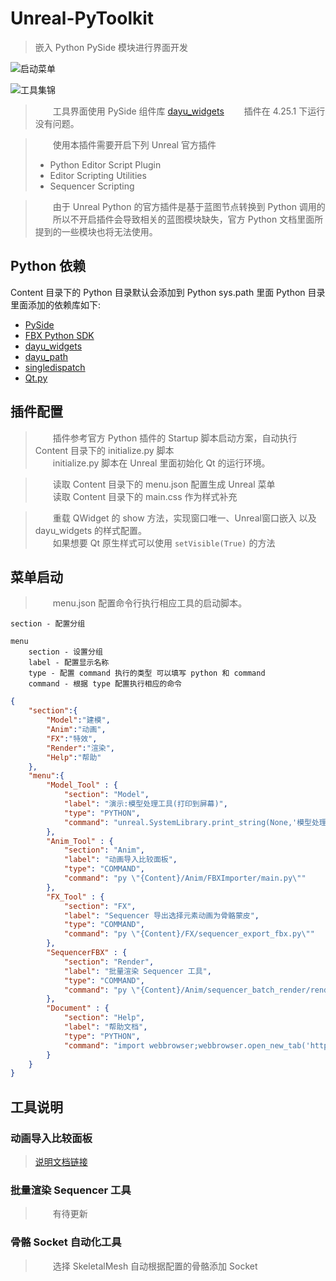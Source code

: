 # Unreal-PyToolkit

> 嵌入 Python PySide 模块进行界面开发

![启动菜单](./img/01.png)

![工具集锦](./img/02.png)

> &emsp;&emsp;工具界面使用 PySide 组件库 [dayu_widgets](https://github.com/phenom-films/dayu_widgets) 
> &emsp;&emsp;插件在 4.25.1 下运行没有问题。    

> &emsp;&emsp;使用本插件需要开启下列 Unreal 官方插件
> + Python Editor Script Plugin 
> + Editor Scripting Utilities
> + Sequencer Scripting

> &emsp;&emsp;由于 Unreal Python 的官方插件是基于蓝图节点转换到 Python 调用的
> &emsp;&emsp;所以不开启插件会导致相关的蓝图模块缺失，官方 Python 文档里面所提到的一些模块也将无法使用。

## Python 依赖

Content 目录下的 Python 目录默认会添加到 Python sys.path 里面
Python 目录里面添加的依赖库如下:
+ [PySide](https://pypi.org/project/PySide/) 
+ [FBX Python SDK](https://www.autodesk.com/developer-network/platform-technologies/fbx-sdk-2020-1)
+ [dayu_widgets](https://github.com/phenom-films/dayu_widgets)
+ [dayu_path](https://github.com/phenom-films/dayu_path)
+ [singledispatch](https://pypi.org/project/singledispatch/)
+ [Qt.py](https://github.com/mottosso/Qt.py)

## 插件配置

> &emsp;&emsp;插件参考官方 Python 插件的 Startup 脚本启动方案，自动执行 Content 目录下的 initialize.py 脚本    
> &emsp;&emsp;initialize.py 脚本在 Unreal 里面初始化 Qt 的运行环境。    

> &emsp;&emsp;读取 Content 目录下的 menu.json 配置生成 Unreal 菜单    
> &emsp;&emsp;读取 Content 目录下的 main.css  作为样式补充    

> &emsp;&emsp;重载 QWidget 的 show 方法，实现窗口唯一、Unreal窗口嵌入 以及 dayu_widgets 的样式配置。    
> &emsp;&emsp;如果想要 Qt 原生样式可以使用 `setVisible(True)` 的方法    

## 菜单启动

> &emsp;&emsp;menu.json 配置命令行执行相应工具的启动脚本。    

    section - 配置分组

    menu
        section - 设置分组
        label - 配置显示名称
        type - 配置 command 执行的类型 可以填写 python 和 command
        command - 根据 type 配置执行相应的命令

```json
{
    "section":{
        "Model":"建模",
        "Anim":"动画",
        "FX":"特效",
        "Render":"渲染",
        "Help":"帮助"
    },
    "menu":{
        "Model_Tool" : {
            "section": "Model",
            "label": "演示:模型处理工具(打印到屏幕)",
            "type": "PYTHON",
            "command": "unreal.SystemLibrary.print_string(None,'模型处理工具',text_color=[255,255,255,255])"
        },
        "Anim_Tool" : {
            "section": "Anim",
            "label": "动画导入比较面板",
            "type": "COMMAND",
            "command": "py \"{Content}/Anim/FBXImporter/main.py\""
        },
        "FX_Tool" : {
            "section": "FX",
            "label": "Sequencer 导出选择元素动画为骨骼蒙皮",
            "type": "COMMAND",
            "command": "py \"{Content}/FX/sequencer_export_fbx.py\""
        },
        "SequencerFBX" : {
            "section": "Render",
            "label": "批量渲染 Sequencer 工具",
            "type": "COMMAND",
            "command": "py \"{Content}/Anim/sequencer_batch_render/render_tool.py\""
        },
        "Document" : {
            "section": "Help",
            "label": "帮助文档",
            "type": "PYTHON",
            "command": "import webbrowser;webbrowser.open_new_tab('https://github.com/FXTD-ODYSSEY/Unreal-PyToolkit')"
        }
    }
}
```

## 工具说明

### 动画导入比较面板

> [说明文档链接](https://blog.l0v0.com/posts/a999f0c.html)    

### 批量渲染 Sequencer 工具

> &emsp;&emsp;有待更新    

### 骨骼 Socket 自动化工具

> &emsp;&emsp;选择 SkeletalMesh 自动根据配置的骨骼添加 Socket    
